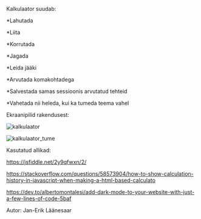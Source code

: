 Kalkulaator suudab:

*Lahutada

*Liita

*Korrutada

*Jagada 

*Leida jääki 

*Arvutada komakohtadega

*Salvestada samas sessioonis arvutatud tehteid

*Vahetada nii heleda, kui ka tumeda teema vahel


Ekraanipilid rakendusest:


![kalkulaator](https://user-images.githubusercontent.com/70939499/116817522-6e965e80-ab6f-11eb-8288-9696e423c473.png)




![kalkulaator_tume](https://user-images.githubusercontent.com/70939499/116817527-7229e580-ab6f-11eb-8419-ba80e3715294.png)


Kasutatud allikad:

https://jsfiddle.net/2y9qfwxn/2/

https://stackoverflow.com/questions/58573904/how-to-show-calculation-history-in-javascript-when-making-a-html-based-calculato

https://dev.to/albertomontalesi/add-dark-mode-to-your-website-with-just-a-few-lines-of-code-5baf


Autor: Jan-Erik Läänesaar

